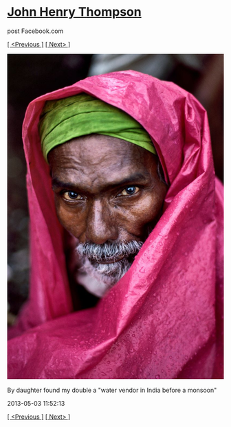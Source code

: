 # [John Henry Thompson](../README.md)
post Facebook.com

[[ <Previous ]](2013-05-07-8.md) [[ Next> ]](2013-04-07-1.md)

[![](../media/2013-05-03/Timeline-Photos-By-daughter-found-my-double-a-water-vendor-in-In.jpg)](../README.md)

By daughter found my double a "water vendor in India before a monsoon"

2013-05-03 11:52:13

[[ <Previous ]](2013-05-07-8.md) [[ Next> ]](2013-04-07-1.md)